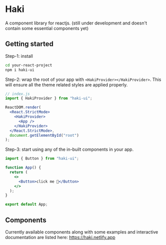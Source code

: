 # Haki

A component library for reactjs. (still under development and doesn't contain some essential components yet)

## Getting started

Step-1: install

```bash
cd your-react-project
npm i haki-ui
```

Step-2: wrap the root of your app with `<HakiProvider></HakiProvider>`. This will ensure all the theme related styles are applied properly.

```jsx
// index.js
import { HakiProvider } from "haki-ui";

ReactDOM.render(
  <React.StrictMode>
    <HakiProvider>
      <App />
    </HakiProvider>
  </React.StrictMode>,
  document.getElementById("root")
);
```

Step-3: start using any of the in-built components in your app.

```jsx
import { Button } from "haki-ui";

function App() {
  return (
    <>
      <Button>click me 👀</Button>
    </>
  );
}

export default App;
```

## Components

Currently available components along with some examples and interactive documentation are listed here: https://haki.netlify.app
